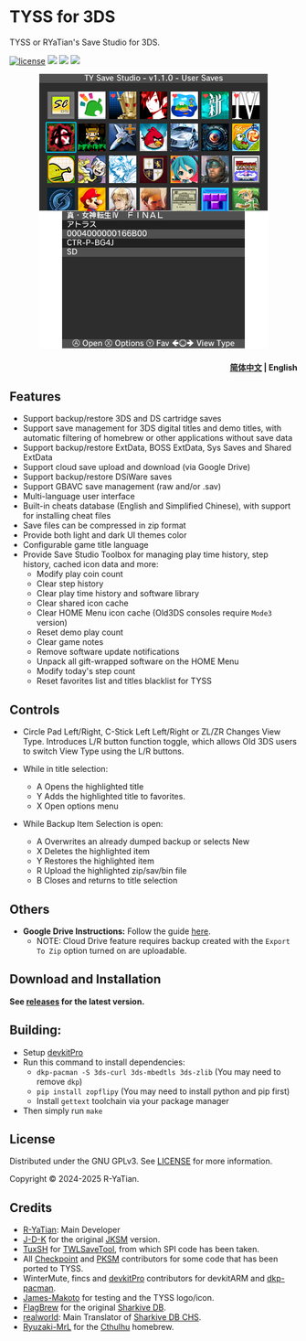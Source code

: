 # TYSS for 3DS
TYSS or RYaTian's Save Studio for 3DS.

<p align="left">
<a href="http://www.gnu.org/copyleft/gpl.html"><img alt="license" src="https://img.shields.io/badge/license-GPL%20V3-blue.svg?style=flat"/></a>
<a title="GitHub all releases" target="_blank" href="https://github.com/R-YaTian/TYSS/releases/latest"><img src="https://img.shields.io/github/downloads/R-YaTian/TYSS/total"></a>
<a title="GitHub Workflow Status" href="https://github.com/R-YaTian/TYSS/actions/workflows/build.yaml"><img src="https://github.com/R-YaTian/TYSS/actions/workflows/build.yaml/badge.svg"></a>
<a title="GitHub Workflow Status" href="https://github.com/R-YaTian/TYSS/actions/workflows/adrivehelper.yml"><img src="https://github.com/R-YaTian/TYSS/actions/workflows/adrivehelper.yml/badge.svg"></a>
</p>

<p align="center"><img src="res/preview.png" />

<h4 align="right">
  <a href="README_zh.md">简体中文</a> | English
</h4>

## Features
* Support backup/restore 3DS and DS cartridge saves
* Support save management for 3DS digital titles and demo titles, with automatic filtering of homebrew or other applications without save data
* Support backup/restore ExtData, BOSS ExtData, Sys Saves and Shared ExtData
* Support cloud save upload and download (via Google Drive)
* Support backup/restore DSiWare saves
* Support GBAVC save management (raw and/or .sav)
* Multi-language user interface
* Built-in cheats database (English and Simplified Chinese), with support for installing cheat files
* Save files can be compressed in zip format
* Provide both light and dark UI themes color
* Configurable game title language
* Provide Save Studio Toolbox for managing play time history, step history, cached icon data and more:
  * Modify play coin count
  * Clear step history
  * Clear play time history and software library
  * Clear shared icon cache
  * Clear HOME Menu icon cache (Old3DS consoles require `Mode3` version)
  * Reset demo play count
  * Clear game notes
  * Remove software update notifications
  * Unpack all gift-wrapped software on the HOME Menu
  * Modify today's step count
  * Reset favorites list and titles blacklist for TYSS

## Controls
* Circle Pad Left/Right, C-Stick Left Left/Right or ZL/ZR Changes View Type. Introduces L/R button function toggle, which allows Old 3DS users to switch View Type using the L/R buttons.
* While in title selection:
    * A Opens the highlighted title
	* Y Adds the highlighted title to favorites.
	* X Open options menu

* While Backup Item Selection is open:
    * A Overwrites an already dumped backup or selects New
	* X Deletes the highlighted item
	* Y Restores the highlighted item
	* R Upload the highlighted zip/sav/bin file
	* B Closes and returns to title selection

## Others
* **Google Drive Instructions:** Follow the guide [here](./GD_INSTRUCTIONS.MD).
	* NOTE: Cloud Drive feature requires backup created with the `Export To Zip` option turned on are uploadable.

## Download and Installation
**See [releases](https://github.com/R-YaTian/TYSS/releases) for the latest version.** 

## Building:
* Setup [devkitPro](https://www.3dbrew.org/wiki/Setting_up_Development_Environment)
* Run this command to install dependencies:
	* `dkp-pacman -S 3ds-curl 3ds-mbedtls 3ds-zlib` (You may need to remove `dkp`)
	* `pip install zopflipy` (You may need to install python and pip first)
	* Install `gettext` toolchain via your package manager
* Then simply run `make`

## License
Distributed under the GNU GPLv3. See [LICENSE](./LICENSE) for more information.

Copyright © 2024-2025 R-YaTian.

## Credits
* [R-YaTian](https://github.com/R-YaTian): Main Developer
* [J-D-K](https://github.com/J-D-K) for the original [JKSM](https://github.com/J-D-K/JKSM) version.
* [TuxSH](https://github.com/tuxsh) for [TWLSaveTool](https://github.com/TuxSH/TWLSaveTool), from which SPI code has been taken.
* All [Checkpoint](https://github.com/BernardoGiordano/Checkpoint) and [PKSM](https://github.com/FlagBrew/PKSM) contributors for some code that has been ported to TYSS.
* WinterMute, fincs and [devkitPro](https://devkitpro.org/) contributors for devkitARM and [dkp-pacman](https://github.com/devkitPro/pacman/releases).
* [James-Makoto](https://github.com/James-Makoto) for testing and the TYSS logo/icon.
* [FlagBrew](https://github.com/FlagBrew) for the original [Sharkive DB](https://github.com/FlagBrew/Sharkive).
* [realworld](https://github.com/realkkk): Main Translator of [Sharkive DB CHS](https://github.com/R-YaTian/Sharkive).
* [Ryuzaki-MrL](https://github.com/Ryuzaki-MrL) for the [Cthulhu](https://github.com/Ryuzaki-MrL/Cthulhu) homebrew.
